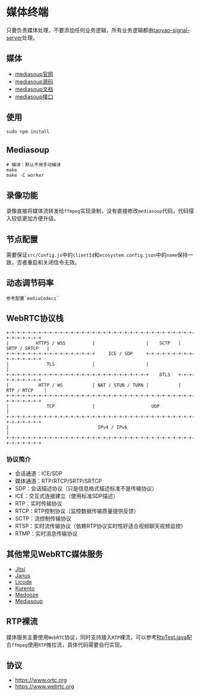 # 媒体终端

只要负责媒体处理，不要添加任何业务逻辑，所有业务逻辑都由[taoyao-signal-server](../taoyao-signal-server)处理。

## 媒体

* [mediasoup官网](https://mediasoup.org/)
* [mediasoup源码](https://github.com/versatica/mediasoup)
* [mediasoup文档](https://mediasoup.org/documentation/v3/mediasoup)
* [mediasoup接口](https://mediasoup.org/documentation/v3/mediasoup/api)

## 使用

```
sudo npm install
```

## Mediasoup

```
# 编译：默认不用手动编译
make
make -C worker
```

## 录像功能

录像直接将媒体流转发给`ffmpeg`实现录制，没有直接修改`mediasoup`代码，代码侵入较低更加方便升级。

## 节点配置

需要保证`src/Config.js`中的`clientId`和`ecosystem.config.json`中的`name`保持一致，否者重启和关闭信令无效。

## 动态调节码率

```
参考配置`mediaCodecs`
```

## WebRTC协议栈

```
+-+-+-+-+-+-+-+-+-+-+-+-+-+-+-+-+-+-+-+-+-+-+-+-+-+-+-+-+-+-+-+-+-+-+-+-+-+-+-+-+-+
|          HTTPS / WSS          |                   |    SCTP   |  SRTP / SRTCP   |
+-+-+-+-+-+-+-+-+-+-+-+-+-+-+-+-+     ICE / SDP     +-+-+-+-+-+-+-+-+-+-+-+-+-+-+-+
|              TLS              |                   |                             |
+-+-+-+-+-+-+-+-+-+-+-+-+-+-+-+-+-+-+-+-+-+-+-+-+-+-+    DTLS   +-+-+-+-+-+-+-+-+-+
|           HTTP / WS           | NAT / STUN / TURN |           |   RTP / RTCP    |
+-+-+-+-+-+-+-+-+-+-+-+-+-+-+-+-+-+-+-+-+-+-+-+-+-+-+-+-+-+-+-+-+-+-+-+-+-+-+-+-+-+
|              TCP              |                     UDP                         |
+-+-+-+-+-+-+-+-+-+-+-+-+-+-+-+-+-+-+-+-+-+-+-+-+-+-+-+-+-+-+-+-+-+-+-+-+-+-+-+-+-+
|                                 IPv4 / IPv6                                     |
+-+-+-+-+-+-+-+-+-+-+-+-+-+-+-+-+-+-+-+-+-+-+-+-+-+-+-+-+-+-+-+-+-+-+-+-+-+-+-+-+-+
```

### 协议简介

* 会话通道：ICE/SDP
* 媒体通道：RTP/RTCP/SRTP/SRTCP
* SDP：会话描述协议（只是信息格式描述标准不是传输协议）
* ICE：交互式连接建立（使用标准SDP描述）
* RTP：实时传输协议
* RTCP：RTP控制协议（监控数据传输质量提供反馈）
* SCTP：流控制传输协议
* RTSP：实时流传输协议（依赖RTP协议实时性好适合视频聊天视频监控）
* RTMP：实时消息传输协议

## 其他常见WebRTC媒体服务

* [Jitsi](https://github.com/jitsi)
* [Janus](https://github.com/meetecho/janus-gateway/)
* [Licode](https://github.com/lynckia/licode)
* [Kurento](https://github.com/Kurento/kurento-media-server)
* [Medooze](https://github.com/medooze/media-server)
* [Mediasoup](https://github.com/versatica/mediasoup)

## RTP裸流

媒体服务主要使用`WebRTC`协议，同时支持接入`RTP`裸流，可以参考[RtpTest.java](../taoyao-signal-server/taoyao-server/src/test/java/com/acgist/taoyao/rtp/RtpTest.java)配合`ffmpeg`使用`RTP`推拉流，具体代码需要自行实现。

## 协议

* https://www.ortc.org
* https://www.webrtc.org
